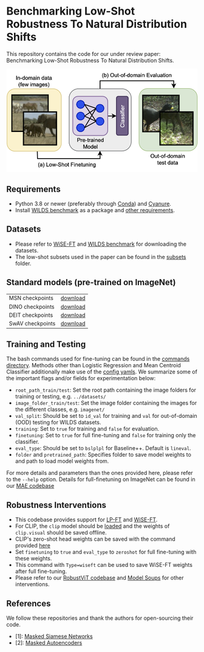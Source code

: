 # Benchmarking Low-Shot Robustness To Natural Distribution Shifts

This repository contains the code for our under review paper: Benchmarking Low-Shot Robustness To Natural Distribution Shifts.

![Results](LSR.png)


## Requirements
* Python 3.8 or newer (preferably through [Conda](https://conda.io/projects/conda/en/latest/user-guide/tasks/manage-python.html)) and [Cyanure](http://thoth.inrialpes.fr/people/mairal/cyanure/welcome.html#installation).
* Install [WILDS benchmark](https://github.com/p-lambda/wilds) as a package and [other requirements](https://github.com/p-lambda/wilds#requirements).


## Datasets
* Please refer to [WiSE-FT](https://github.com/mlfoundations/wise-ft/blob/master/datasets.md) and [WILDS benchmark](https://github.com/p-lambda/wilds#data) for downloading the datasets.
* The low-shot subsets used in the paper can be found in the [subsets](https://github.com/Aaditya-Singh/Low-Shot-Robustness/tree/main/subsets) folder.


## Standard models (pre-trained on ImageNet)
<table>
  <tr>
    <td> MSN checkpoints </td>
    <td><a href="https://github.com/facebookresearch/msn#pre-trained-models">download</a></td>
  </tr>
  <tr>
    <td> DINO checkpoints </td>
    <td><a href="https://github.com/facebookresearch/dino#pretrained-models">download</a></td>
  </tr>
  <tr>
    <td> DEIT checkpoints </td>
    <td><a href="https://github.com/facebookresearch/deit/blob/main/README_deit.md">download</a></td>
  </tr>
  <tr>
    <td> SwAV checkpoints </td>
    <td><a href="https://github.com/facebookresearch/swav#model-zoo">download</a></td>
  </tr>
</table>


## Training and Testing

The bash commands used for fine-tuning can be found in the [commands directory](https://github.com/Aaditya-Singh/Low-Shot-Robustness/tree/main/commands). Methods other than Logistic Regression and Mean Centroid Classifier additionally make use of the [config yamls](https://github.com/Aaditya-Singh/Low-Shot-Robustness/tree/main/configs). We summarize some of the important flags and/or fields for experimentation below:

* `root_path_train/test`: Set the root path containing the image folders for training or testing, e.g. `../datasets/`
* `image_folder_train/test`: Set the image folder containing the images for the different classes, e.g. `imagenet/`
* `val_split`: Should be set to `id_val` for training and `val` for out-of-domain (OOD) testing for WILDS datasets.
* `training`: Set to `true` for training and `false` for evaluation.
* `finetuning`: Set to `true` for full fine-tuning and `false` for training only the classifier.
* `eval_type`: Should be set to `bslplpl` for Baseline++. Default is `lineval`.
* `folder` and `pretrained_path`: Specifies folder to save model weights to and path to load model weights from.

For more details and parameters than the ones provided here, please refer to the `--help` option. Details for full-finetuning on ImageNet can be found in our [MAE codebase](https://github.com/Aaditya-Singh/MAE)


## Robustness Interventions

- This codebase provides support for [LP-FT](https://arxiv.org/abs/2202.10054) and [WiSE-FT](https://github.com/mlfoundations/wise-ft).
- For CLIP, the `clip` model should be [loaded](https://github.com/openai/CLIP#cliploadname-device-jitfalse) and the weights of `clip.visual` should be saved offline.
- CLIP's zero-shot head weights can be saved with the command provided [here](https://github.com/Aaditya-Singh/Low-Shot-Robustness/blob/main/commands/save_wiseft_weights.sh)
- Set `finetuning` to `true` and `eval_type` to `zeroshot` for full fine-tuning with these weights.
- This command with `Type=wiseft` can be used to save WiSE-FT weights after full fine-tuning.
- Please refer to our [RobustViT codebase](https://github.com/Aaditya-Singh/RobustViT) 
 and [Model Soups](https://github.com/mlfoundations/model-soups) for other interventions.


## References

We follow these repositories and thank the authors for open-sourcing their code.

- [1]: [Masked Siamese Networks](https://github.com/facebookresearch/msn)
- [2]: [Masked Autoencoders](https://github.com/facebookresearch/mae)
